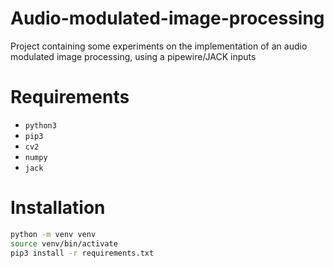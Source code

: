 # Audio-modulated-image-processing
Project containing some experiments on the implementation of an audio modulated image processing, using a pipewire/JACK inputs

# Requirements
- `python3`
- `pip3`
- `cv2`
- `numpy`
- `jack`

# Installation
```bash
python -m venv venv
source venv/bin/activate
pip3 install -r requirements.txt
```